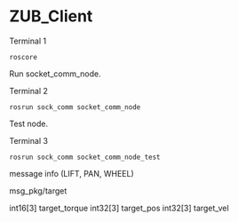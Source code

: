 # ZUB_Client

Terminal 1
```
roscore
```

Run socket_comm_node.

Terminal 2
```
rosrun sock_comm socket_comm_node
```

Test node.

Terminal 3
```
rosrun sock_comm socket_comm_node_test
```

message info (LIFT, PAN, WHEEL)

msg_pkg/target

int16[3] target_torque
int32[3] target_pos
int32[3] target_vel
